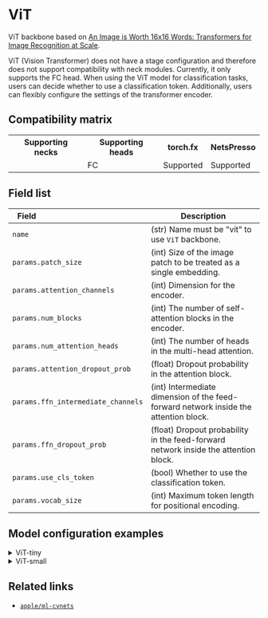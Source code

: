 # ViT

ViT backbone based on [An Image is Worth 16x16 Words: Transformers for Image Recognition at Scale](https://arxiv.org/abs/2010.11929).

ViT (Vision Transformer) does not have a stage configuration and therefore does not support compatibility with neck modules. Currently, it only supports the FC head. When using the ViT model for classification tasks, users can decide whether to use a classification token. Additionally, users can flexibly configure the settings of the transformer encoder.

## Compatibility matrix

<table>
  <tr>
    <th>Supporting necks</th>
    <th>Supporting heads</th>
    <th>torch.fx</th>
    <th>NetsPresso</th>
  </tr>
  <tr>
    <td>
    </td>
    <td>
      FC<br />
    </td>
    <td>Supported</td>
    <td>Supported</td>
  </tr>
</table>

## Field list

| Field <img width=200/> | Description |
|---|---|
|`name` | (str) Name must be "vit" to use `ViT` backbone. |
| `params.patch_size` | (int) Size of the image patch to be treated as a single embedding. |
| `params.attention_channels` | (int) Dimension for the encoder. |
| `params.num_blocks` | (int) The number of self-attention blocks in the encoder. |
| `params.num_attention_heads` | (int) The number of heads in the multi-head attention. |
| `params.attention_dropout_prob` | (float) Dropout probability in the attention block. |
| `params.ffn_intermediate_channels` | (int) Intermediate dimension of the feed-forward network inside the attention block. |
| `params.ffn_dropout_prob` | (float) Dropout probability in the feed-forward network inside the attention block. |
| `params.use_cls_token` | (bool) Whether to use the classification token. |
| `params.vocab_size` | (int) Maximum token length for positional encoding. |

## Model configuration examples

<details>
  <summary>ViT-tiny</summary>
  
  ```yaml
  model:
    architecture:
      backbone:
        name: vit
        params:
          patch_size: 16
          encoder_channels: 192
          num_blocks: 12
          num_attention_heads: 3
          attention_dropout_prob: 0.0
          ffn_intermediate_size: 768  # hidden_size * 4
          ffn_dropout_prob: 0.1
          use_cls_token: True
          vocab_size: 1000
        stage_params: ~
  ```
</details>

<details>
  <summary>ViT-small</summary>
  
  ```yaml
  model:
    architecture:
      backbone:
        name: vit
        params:
          patch_size: 16
          encoder_channels: 384
          num_blocks: 12
          num_attention_heads: 6
          attention_dropout_prob: 0.0
          ffn_intermediate_size: 1536  # hidden_size * 4
          ffn_dropout_prob: 0.0
          use_cls_token: True
          vocab_size: 1000
        stage_params: ~
  ```
</details>



## Related links
- [`apple/ml-cvnets`](https://github.com/apple/ml-cvnets/tree/cvnets-v0.1)
